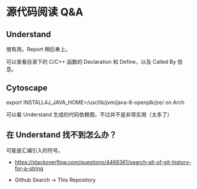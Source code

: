# 源代码阅读 Q&A

## Understand
很有用。Report 稍后奉上。

可以查看目录下的 C/C++ 函数的 Declaration 和 Define，以及 Called By 信息。

## Cytoscape
export INSTALL4J_JAVA_HOME=/usr/lib/jvm/java-8-openjdk/jre/
on Arch

可以看 Understand 生成的代码依赖图，不过并不是非常实用（太多了）

## 在 Understand 找不到怎么办？
可能是汇编引入的符号。

- https://stackoverflow.com/questions/4468361/search-all-of-git-history-for-a-string

- Github Search -> This Repository
